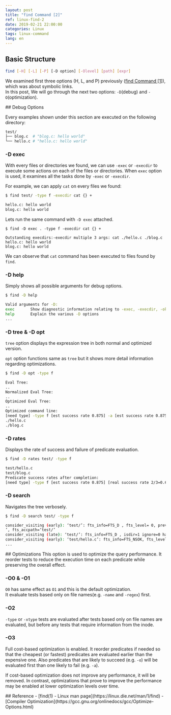 ```yaml
---
layout: post
title: "find Command [2]"
ref: linux-find-2
date: 2019-02-21 22:00:00
categories: Linux
tags: linux-command
lang: en
---
```


## Basic Structure

```bash
find [-H] [-L] [-P] [-D option] [-Olevel] [path] [expr]
```

We examined first three options (H, L, and P) previously ([find Command \[1\]](../en-linux-howto-find_command_symlink)), which was about symbolic links.<br />
In this post, We will go through the next two options: `-D`(debug) and `-O`(optimization).

<div class="divider"></div>
## Debug Options

Every examples shown under this section are executed on the following directory:

```bash
test/
├── blog.c  # "blog.c: hello world"
└── hello.c # "hello.c: hello world"
```

### -D exec
With every files or directories we found, we can use `-exec` or `-execdir` to execute some actions
on each of the files or directories. When `exec` option is used, it examines all the tasks done by `-exec` or `-execdir`.

For example, we can apply `cat` on every files we found:
```bash
$ find test/ -type f -execdir cat {} +

hello.c: hello world
blog.c: hello world
```

Lets run the same command with `-D exec` attached.

```
$ find -D exec . -type f -execdir cat {} +

Outstanding execdirs:-execdir multiple 3 args: cat ./hello.c ./blog.c 
hello.c: hello world
blog.c: hello world
```
 
We can observe that `cat` command has been executed to files found by `find`.

### -D help
Simply shows all possible arguments for debug options.

```bash
$ find -D help

Valid arguments for -D:
exec       Show diagnostic information relating to -exec, -execdir, -ok and -okdir
help       Explain the various -D options
... 
```

### -D tree & -D opt
`tree` option displays the expression tree in both normal and optimized version.

`opt` option functions same as `tree` but it shows more detail information regarding optimizations.

```bash
$ find -D opt -type f

Eval Tree:
..
Normalized Eval Tree:
..
Optimized Eval Tree:
..
Optimized command line:
[need type] -type f [est success rate 0.875] -a [est success rate 0.875] -print [est success rate 1] 
./hello.c
./blog.c
```

### -D rates

Displays the rate of success and failure of predicate evaluation.

```bash
$ find -D rates test/ -type f

test/hello.c
test/blog.c
Predicate success rates after completion:
[need type] -type f [est success rate 0.875] [real success rate 2/3=0.6667] -a [est success rate 0.875] [real success rate 2/3=0.6667] -print [est success rate 1] [real success rate 2/2=1]   
```

### -D search

Navigates the tree verbosely.

```bash
$ find -D search test/ -type f

consider_visiting (early): ‘test/’: fts_info=FTS_D , fts_level= 0, prev_depth=-2147483648 fts_path=‘test/
’, fts_accpath=‘test/’
consider_visiting (late): ‘test/’: fts_info=FTS_D , isdir=1 ignore=0 have_stat=1 have_type=1 
consider_visiting (early): ‘test/hello.c’: fts_info=FTS_NSOK, fts_level= 1, prev_depth=0 fts_path=‘test/hello.c’, fts_accpath=‘hello.c’
...
```

<div class="divider"></div>
## Optimizations
This option is used to optimize the query performance. It reorder tests to reduce the execution 
time on each predicate while preserving the overall effect.
	
### -O0 & -O1
`O0` has same effect as `O1` and this is the default optimization. <br />
It evaluate tests based only on file names(e.g. `-name` and `-regex`) first.

### -O2
`-type` or `-xtype` tests are evaluated after tests based only on file names are evaluated, but
before any tests that require information from the inode.

### -O3
Full cost-based optimization is enabled. It reorder predicates if needed so that the cheapest 
(or fastest) predicates are evaluated earlier than the expensive one. Also predicates that are
likely to succeed (e.g. `-o`) will be evaluated first than one likely to fail (e.g. `-a`).

If cost-based optimization does not improve any performance, it will be removed. In contrast, 
   optimizations that prove to improve the performance may be enabled 
   at lower optimization levels over time.

<div class="divider"></div>
## Reference
- [find(1) - Linux man page](https://linux.die.net/man/1/find)
- [Compiler Optimization](https://gcc.gnu.org/onlinedocs/gcc/Optimize-Options.html)
